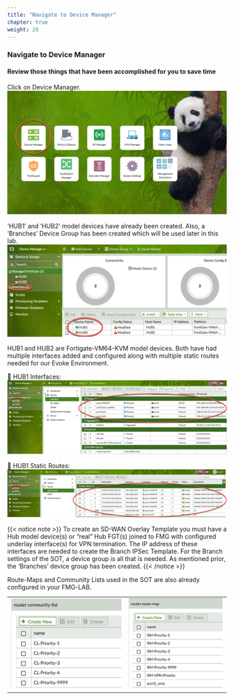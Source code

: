 ```yaml
---
title: "Navigate to Device Manager"
chapter: true
weight: 20
---
```


### Navigate to Device Manager
#### Review those things that have been accomplished for you to save time

Click on Device Manager.
![Device Manager](d_mgr1.png)

‘HUB1’ and ‘HUB2’ model devices have already been created.  Also, a ‘Branches’ Device Group has been created which will be used later in this lab.
![Device Manager](d_mgr2.png)

HUB1 and HUB2 are Fortigate-VM64-KVM model devices.  Both have had multiple interfaces added and configured along with multiple static routes needed for our Evoke Environment.

:pushpin: HUB1 Interfaces:
![Device Manager](d_mgr3.png)

:pushpin: HUB1 Static Routes:
![Device Manager](d_mgr4.png)

{{< notice note >}} To create an SD-WAN Overlay Template you must have a Hub model device(s) or “real” Hub FGT(s) joined to FMG with configured underlay interface(s) for VPN termination.  The IP address of these interfaces are needed to create the Branch IPSec Template.  For the Branch settings of the SOT, a device group is all that is needed.  As mentioned prior, the ‘Branches’ device group has been created. {{< /notice >}}

Route-Maps and Community Lists used in the SOT are also already configured in your FMG-LAB.

|  |  |
| --- | --- |
| ![Community List](rt_maps1.png) | ![Route Map](rt_maps2.png) |
